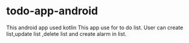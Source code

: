 # todo-app-android
This android app used kotlin 
This app use for to do list. User can create list,update list ,delete list and create alarm in list.
